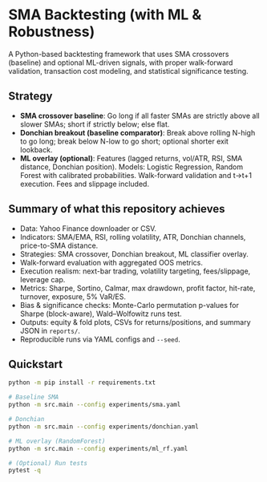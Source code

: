 # SMA Backtesting (with ML & Robustness)

A Python-based backtesting framework that uses SMA crossovers (baseline) and optional ML-driven signals,
with proper walk-forward validation, transaction cost modeling, and statistical significance testing.

## Strategy

- **SMA crossover baseline**: Go long if all faster SMAs are strictly above all slower SMAs; short if strictly below; else flat.
- **Donchian breakout (baseline comparator)**: Break above rolling N-high to go long; break below N-low to go short; optional shorter exit lookback.
- **ML overlay (optional)**: Features (lagged returns, vol/ATR, RSI, SMA distance, Donchian position). Models: Logistic Regression, Random Forest with calibrated probabilities.
  Walk-forward validation and t→t+1 execution. Fees and slippage included.

## Summary of what this repository achieves

- Data: Yahoo Finance downloader or CSV.
- Indicators: SMA/EMA, RSI, rolling volatility, ATR, Donchian channels, price-to-SMA distance.
- Strategies: SMA crossover, Donchian breakout, ML classifier overlay.
- Walk-forward evaluation with aggregated OOS metrics.
- Execution realism: next-bar trading, volatility targeting, fees/slippage, leverage cap.
- Metrics: Sharpe, Sortino, Calmar, max drawdown, profit factor, hit-rate, turnover, exposure, 5% VaR/ES.
- Bias & significance checks: Monte-Carlo permutation p-values for Sharpe (block-aware), Wald–Wolfowitz runs test.
- Outputs: equity & fold plots, CSVs for returns/positions, and summary JSON in `reports/`.
- Reproducible runs via YAML configs and `--seed`.

## Quickstart

```bash
python -m pip install -r requirements.txt

# Baseline SMA
python -m src.main --config experiments/sma.yaml

# Donchian
python -m src.main --config experiments/donchian.yaml

# ML overlay (RandomForest)
python -m src.main --config experiments/ml_rf.yaml

# (Optional) Run tests
pytest -q
```
